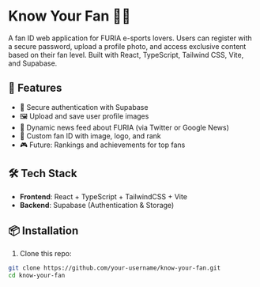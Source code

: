 # Know Your Fan 🦊🔥

A fan ID web application for FURIA e-sports lovers. Users can register with a secure password, upload a profile photo, and access exclusive content based on their fan level. Built with React, TypeScript, Tailwind CSS, Vite, and Supabase.

## 🚀 Features

- 🔐 Secure authentication with Supabase
- 🖼️ Upload and save user profile images
- 📰 Dynamic news feed about FURIA (via Twitter or Google News)
- 🪪 Custom fan ID with image, logo, and rank
- 🎮 Future: Rankings and achievements for top fans

## 🛠️ Tech Stack

- **Frontend**: React + TypeScript + TailwindCSS + Vite
- **Backend**: Supabase (Authentication & Storage)

## 📦 Installation

1. Clone this repo:

```bash
git clone https://github.com/your-username/know-your-fan.git
cd know-your-fan
